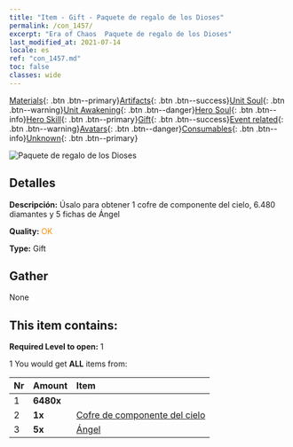 ```yaml
---
title: "Item - Gift - Paquete de regalo de los Dioses"
permalink: /con_1457/
excerpt: "Era of Chaos  Paquete de regalo de los Dioses"
last_modified_at: 2021-07-14
locale: es
ref: "con_1457.md"
toc: false
classes: wide
---
```

 [Materials](/ItemsES/){: .btn .btn--primary}[Artifacts](/ItemsES/Artifacts/){: .btn .btn--success}[Unit Soul](/ItemsES/UnitSoul/){: .btn .btn--warning}[Unit Awakening](/ItemsES/UnitAwakening/){: .btn .btn--danger}[Hero Soul](/ItemsES/HeroSoul/){: .btn .btn--info}[Hero Skill](/ItemsES/HeroSkill/){: .btn .btn--primary}[Gift](/ItemsES/Gift/){: .btn .btn--success}[Event related](/ItemsES/Events/){: .btn .btn--warning}[Avatars](/ItemsES/Avatars/){: .btn .btn--danger}[Consumables](/ItemsES/Consumables/){: .btn .btn--info}[Unknown](/ItemsES/Unknown/){: .btn .btn--primary}

 ![Paquete de regalo de los Dioses](/images/t/i_907071.png)

## Detalles
 **Descripción:** Úsalo para obtener 1 cofre de componente del cielo, 6.480 diamantes y 5 fichas de Ángel

 **Quality:** <span style="color: #FF8C00">OK</span>

 **Type:** Gift

## Gather

  None

## This item contains:

 **Required Level to open:** 1

 1 You would get **ALL** items  from:

  | Nr | Amount |     Item    |
  |:---|:-------|:------------|
  | 1 |  **6480x** | <i class="fas fa-gem"/> |  | 
  | 2 |  **1x** | [Cofre de componente del cielo](/ItemsES/con_1354/) |  | 
  | 3 |  **5x** | [Ángel](/ItemsES/unt_196/) |  | 
